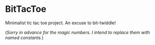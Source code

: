 # BitTacToe
 
Minimalist tic tac toe project. An excuse to bit-twiddle!

(*Sorry in advance for the magic numbers. I intend to replace them with named constants.*)
